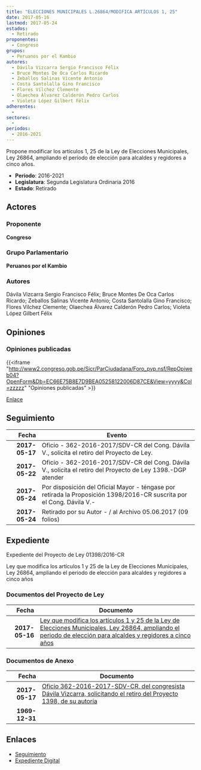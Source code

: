 ```yaml
---
title: "ELECCIONES MUNICIPALES L.26864/MODIFICA ARTÍCULOS 1, 25"
date: 2017-05-16
lastmod: 2017-05-24
estados: 
  - Retirado
proponentes: 
  - Congreso
grupos: 
  - Peruanos por el Kambio
autores: 
  - Dávila Vizcarra Sergio Francisco Félix
  - Bruce Montes De Oca Carlos Ricardo
  - Zeballos Salinas Vicente Antonio
  - Costa Santolalla Gino Francisco
  - Flores Vílchez Clemente
  - Olaechea Álvarez Calderón Pedro Carlos
  - Violeta López Gilbert Félix
adherentes: 
  - 
sectores: 
  - 
periodos: 
  - 2016-2021
---
```


Propone modificar los artículos 1, 25 de la Ley de Elecciones Municipales, Ley 26864, ampliando el período de elección para alcaldes y regidores a cinco años.

- **Periodo**: 2016-2021
- **Legislatura**: Segunda Legislatura Ordinaria 2016
- **Estado**: Retirado

## Actores

### Proponente

**Congreso**

### Grupo Parlamentario

**Peruanos por el Kambio**

### Autores

Dávila Vizcarra Sergio Francisco Félix; Bruce Montes De Oca Carlos Ricardo; Zeballos Salinas Vicente Antonio; Costa Santolalla Gino Francisco; Flores Vílchez Clemente; Olaechea Álvarez Calderón Pedro Carlos; Violeta López Gilbert Félix


## Opiniones

### Opiniones publicadas

{{<iframe "http://www2.congreso.gob.pe/Sicr/ParCiudadana/Foro_pvp.nsf/RepOpiweb04?OpenForm&Db=EC66E75B8E7D9BEA05258122006D87CE&View=yyyy&Col=zzzzz" "Opiniones publicadas" >}}

[Enlace](http://www2.congreso.gob.pe/Sicr/ParCiudadana/Foro_pvp.nsf/RepOpiweb04?OpenForm&Db=EC66E75B8E7D9BEA05258122006D87CE&View=yyyy&Col=zzzzz)

## Seguimiento

| Fecha | Evento |
|------:|--------|
| **2017-05-17** | Oficio - 362-2016-2017/SDV-CR del Cong. Dávila V., solicita el retiro del Proyecto de Ley.|
| **2017-05-22** | Oficio - 362-2016-2017/SDV-CR del Cong. Dávila V., solicita el retiro del Proyecto de Ley 1398.-DGP atender|
| **2017-05-24** | Por disposición del Oficial Mayor - téngase por retirada la Proposición 1398/2016-CR suscrita por el Cong. Dávila V.-|
| **2017-05-24** | Retirado por su Autor - / al Archivo 05.06.2017 (09 folios)|


## Expediente

Expediente del Proyecto de Ley 01398/2016-CR

Ley que modifica los artículos 1 y 25 de la Ley de Elecciones Municipales, Ley 26864, ampliando el periodo de elección para alcaldes y regidores a cinco años


### Documentos del Proyecto de Ley

| Fecha | Documento |
|------:|--------|
| **2017-05-16** | [Ley que modifica los artículos 1 y 25 de la Ley de Elecciones Municipales, Ley 26864, ampliando el periodo de elección para alcaldes y regidores a cinco años](http://www.leyes.congreso.gob.pe/Documentos/2016_2021/Proyectos_de_Ley_y_de_Resoluciones_Legislativas/PL0139820170516.pdf) |

### Documentos de Anexo

| Fecha | Documento |
|------:|--------|
| **2017-05-17** | [Oficio 362-2016-2017-SDV-CR, del congresista Dávila Vizcarra, solicitando el retiro del Proyecto 1398, de su autoría](http://www.leyes.congreso.gob.pe/Documentos/2016_2021/Oficios/Congresistas/OFICIO-362-2016-2017-SDV-CR.pdf) |
| **1969-12-31** | []() |

## Enlaces 

- [Seguimiento](http://www2.congreso.gob.pe/Sicr/TraDocEstProc/CLProLey2016.nsf/f7fff46988ca05b1052578e100829cc7/fc8c571287a075bc05258122007403cc?OpenDocument)
- [Expediente Digital](http://www2.congreso.gob.pe/Sicr/TraDocEstProc/CLProLey2016.nsf/f7fff46988ca05b1052578e100829cc7/fc8c571287a075bc05258122007403cc?OpenDocument&Click=05257FB7005EB655.eb71d0cf91d8294e05256cdf006b5706/$Body/0.1C6C)
